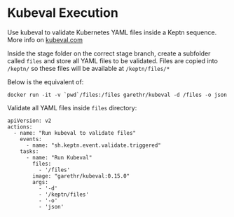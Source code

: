 # Kubeval Execution

Use kubeval to validate Kubernetes YAML files inside a Keptn sequence. More info on [kubeval.com](https://kubeval.com)

Inside the stage folder on the correct stage branch, create a subfolder called `files` and store all YAML files to be validated. Files are copied into `/keptn/` so these files will be available at `/keptn/files/*`

Below is the equivalent of:

```
docker run -it -v `pwd`/files:/files garethr/kubeval -d /files -o json
```

Validate all YAML files inside `files` directory:
```
apiVersion: v2
actions:
  - name: "Run kubeval to validate files"
    events:
      - name: "sh.keptn.event.validate.triggered"
    tasks:
      - name: "Run Kubeval"
        files:
          - '/files'
        image: "garethr/kubeval:0.15.0"
        args:
          - '-d'
          - '/keptn/files'
          - '-o'
          - 'json'
```